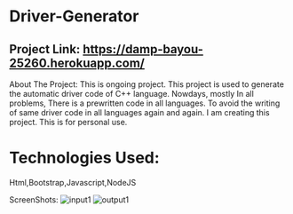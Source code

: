 # Driver-Generator

## Project Link: https://damp-bayou-25260.herokuapp.com/

About The Project: This is ongoing project. This project is used to generate the automatic driver code of C++ language. Nowdays, mostly In all problems, There is a prewritten code in all languages. To avoid the writing of same driver code in all languages again and again. I am creating this project. This is for personal use.

# Technologies Used:
Html,Bootstrap,Javascript,NodeJS

ScreenShots:
![input1](https://user-images.githubusercontent.com/48095368/111886153-1c034780-89f2-11eb-8588-57ccc99bbd2a.png)
![output1](https://user-images.githubusercontent.com/48095368/111886155-1dcd0b00-89f2-11eb-969f-1cf7d9d2f233.png)
